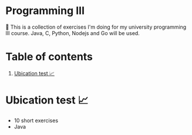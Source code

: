 # Programming III
🧯 This is a collection of exercises I'm doing for my university programming III course. Java, C, Python, Nodejs and Go will be used.

# Table of contents
1. [Ubication test 📈](#Ubication-test-)

# Ubication test 📈
- 10 short exercises
- Java
